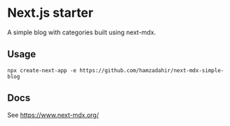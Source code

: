 # Next.js starter

A simple blog with categories built using next-mdx.

## Usage

```
npx create-next-app -e https://github.com/hamzadahir/next-mdx-simple-blog
```

## Docs

See https://www.next-mdx.org/